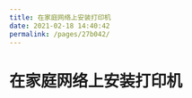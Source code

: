 ```yaml
---
title: 在家庭网络上安装打印机
date: 2021-02-18 14:40:42
permalink: /pages/27b042/
---
```

# 在家庭网络上安装打印机









